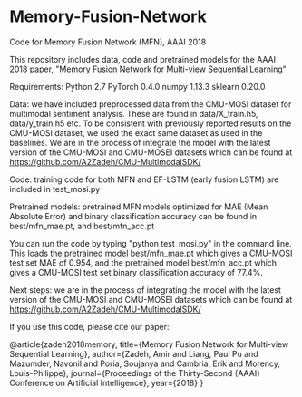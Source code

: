 # Memory-Fusion-Network
Code for Memory Fusion Network (MFN), AAAI 2018

This repository includes data, code and pretrained models for the AAAI 2018 paper, "Memory Fusion Network for Multi-view Sequential Learning"

Requirements:
Python 2.7
PyTorch 0.4.0
numpy 1.13.3
sklearn 0.20.0

Data: we have included preprocessed data from the CMU-MOSI dataset for multimodal sentiment analysis. These are found in data/X_train.h5, data/y_train.h5 etc. To be consistent with previously reported results on the CMU-MOSI dataset, we used the exact same dataset as used in the baselines. We are in the process of integrate the model with the latest version of the CMU-MOSI and CMU-MOSEI datasets which can be found at https://github.com/A2Zadeh/CMU-MultimodalSDK/

Code: training code for both MFN and EF-LSTM (early fusion LSTM) are included in test_mosi.py

Pretrained models: pretrained MFN models optimized for MAE (Mean Absolute Error) and binary classification accuracy can be found in best/mfn_mae.pt, and best/mfn_acc.pt

You can run the code by typing "python test_mosi.py" in the command line. This loads the pretrained model best/mfn_mae.pt which gives a CMU-MOSI test set MAE of 0.954, and the pretrained model best/mfn_acc.pt which gives a CMU-MOSI test set binary classification accuracy of 77.4%.

Next steps: we are in the process of integrating the model with the latest version of the CMU-MOSI and CMU-MOSEI datasets which can be found at https://github.com/A2Zadeh/CMU-MultimodalSDK/

If you use this code, please cite our paper:

@article{zadeh2018memory,
  title={Memory Fusion Network for Multi-view Sequential Learning},
  author={Zadeh, Amir and Liang, Paul Pu and Mazumder, Navonil and Poria, Soujanya and Cambria, Erik and Morency, Louis-Philippe},
  journal={Proceedings of the Thirty-Second {AAAI} Conference on Artificial Intelligence},
  year={2018}
}
